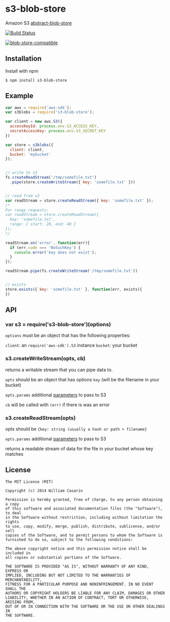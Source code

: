 
# s3-blob-store

  Amazon S3 [abstract-blob-store](http://npmrepo.com/abstract-blob-store)

  [![Build Status](https://travis-ci.org/jb55/s3-blob-store.svg)](https://travis-ci.org/jb55/s3-blob-store)

  [![blob-store-compatible](https://raw.githubusercontent.com/maxogden/abstract-blob-store/master/badge.png)](https://github.com/maxogden/abstract-blob-store)

## Installation

  Install with npm

    $ npm install s3-blob-store

## Example

```js
var aws = require('aws-sdk');
var s3blobs = require('s3-blob-store');

var client = new aws.S3({
  accessKeyId: process.env.S3_ACCESS_KEY,
  secretAccessKey: process.env.S3_SECRET_KEY
})

var store = s3blobs({
  client: client,
  bucket: 'mybucket'
});


// write to s3
fs.createReadStream('/tmp/somefile.txt')
  .pipe(store.createWriteStream({ key: 'somefile.txt' }))


// read from s3
var readStream = store.createReadStream({ key: 'somefile.txt' });
/*
For range requests:
var readStream = store.createReadStream({
  key: 'somefile.txt',
  range: { start: 20, end: 40 }
});
*/

readStream.on('error', function(err){
  if (err.code === 'NoSuchKey') {
    console.error('key does not exist');
  }
});

readStream.pipe(fs.createWriteStream('/tmp/somefile.txt'))


// exists
store.exists({ key: 'somefile.txt' }, function(err, exists){
})
```

## API

### var s3 = require('s3-blob-store')(options)

`options` must be an object that has the following properties:

`client`: an `require('aws-sdk').S3` instance
`bucket`: your bucket

### s3.createWriteStream(opts, cb)

returns a writable stream that you can pipe data to.

`opts` should be an object that has options `key` (will be the filename in
your bucket)

`opts.params` additional [parameters](http://docs.aws.amazon.com/AWSJavaScriptSDK/latest/AWS/S3.html#putObject-property) to pass to S3

`cb` will be called with `(err)` if there is was an error

### s3.createReadStream(opts)

opts should be `{key: string (usually a hash or path + filename}`

`opts.params` additional [parameters](http://docs.aws.amazon.com/AWSJavaScriptSDK/latest/AWS/S3.html#getObject-property) to pass to S3

returns a readable stream of data for the file in your bucket whose key matches

## License

    The MIT License (MIT)

    Copyright (c) 2014 William Casarin

    Permission is hereby granted, free of charge, to any person obtaining a copy
    of this software and associated documentation files (the "Software"), to deal
    in the Software without restriction, including without limitation the rights
    to use, copy, modify, merge, publish, distribute, sublicense, and/or sell
    copies of the Software, and to permit persons to whom the Software is
    furnished to do so, subject to the following conditions:

    The above copyright notice and this permission notice shall be included in
    all copies or substantial portions of the Software.

    THE SOFTWARE IS PROVIDED "AS IS", WITHOUT WARRANTY OF ANY KIND, EXPRESS OR
    IMPLIED, INCLUDING BUT NOT LIMITED TO THE WARRANTIES OF MERCHANTABILITY,
    FITNESS FOR A PARTICULAR PURPOSE AND NONINFRINGEMENT. IN NO EVENT SHALL THE
    AUTHORS OR COPYRIGHT HOLDERS BE LIABLE FOR ANY CLAIM, DAMAGES OR OTHER
    LIABILITY, WHETHER IN AN ACTION OF CONTRACT, TORT OR OTHERWISE, ARISING FROM,
    OUT OF OR IN CONNECTION WITH THE SOFTWARE OR THE USE OR OTHER DEALINGS IN
    THE SOFTWARE.
